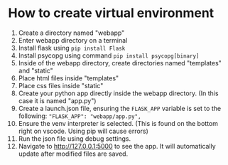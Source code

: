 # How to create virtual environment
1. Create a directory named "webapp"
2. Enter webapp directory on a terminal
3. Install flask using ``pip install Flask``
4. Install psycopg using command ``pip install psycopg[binary]``
5. Inside of the webapp directory, create directories named "templates" and "static"
6. Place html files inside "templates"
7. Place css files inside "static"
8. Create your python app directly inside the webapp directory. (In this case it is named "app.py")
9. Create a launch.json file, ensuring the ``FLASK_APP`` variable is set to the following: ``"FLASK_APP": "webapp/app.py",``
10. Ensure the venv interpreter is selected. (This is found on the bottom right on vscode. Using pip will cause errors)
11. Run the json file using debug settings.
12. Navigate to http://127.0.0.1:5000 to see the app. It will automatically update after modified files are saved.